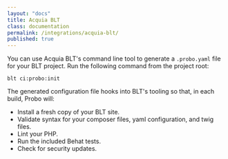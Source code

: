 ```yaml
---
layout: "docs"
title: Acquia BLT
class: documentation
permalink: /integrations/acquia-blt/
published: true
---
```

You can use Acquia BLT's command line tool to generate a `.probo.yaml` file for your BLT project. Run the following command from the project root:

```
blt ci:probo:init
```

The generated configuration file hooks into BLT's tooling so that, in each build, Probo will:

* Install a fresh copy of your BLT site.
* Validate syntax for your composer files, yaml configuration, and twig files.
* Lint your PHP.
* Run the included Behat tests.
* Check for security updates.

